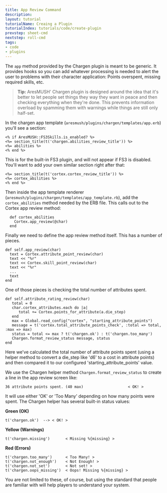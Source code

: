 ```yaml
---
title: App Review Command
description:
layout: tutorial
tutorialName: Creaing a Plugin
tutorialIndex: tutorials/code/create-plugin
prevstep: sheet-cmd
nextstep: roll-cmd
tags: 
- code
- plugins
---
```


The `app` method provided by the Chargen plugin is meant to be generic.  It provides hooks so you can add whatever processing is needed to alert the user to problems with their character application: Points overspent, missing required skills, etc.

> <i class="fa fa-info-circle"></i> **Tip:** AresMUSH' Chargen plugin is designed around the idea that it's better to let people set things they way they want in peace and then checking everything when they're done.  This prevents information overload by spamming them with warnings while things are still only half-set.

In the chargen app template (`aresmush/plugins/chargen/templates/app.erb`) you'll see a section:

    <% if AresMUSH::FS3Skills.is_enabled? %>
    <%= section_title(t('chargen.abilities_review_title')) %>
    <%= abilities %>      
    <% end %>

This is for the built-in FS3 plugin, and will not appear if FS3 is disabled.  You'll want to add your own similar section right after that:

    <%= section_title(t('cortex.cortex_review_title')) %>
    <%= cortex_abilities %>      
    <% end %>

Then inside the app template renderer (`aresmush/plugins/chargen/templates/app_template.rb`), add the `cortex_abilities` method needed by the ERB file.  This calls out to the Cortex app review method:

      def cortex_abilities
        Cortex.app_review(@char)
      end

Finally we need to define the app review method itself.  This has a number of pieces.  

    def self.app_review(char)
      text = Cortex.attribute_point_review(char)
      text << "%r"
      text << Cortex.skill_point_review(char)
      text << "%r"
      ...
      text
    end

One of those pieces is checking the total number of attributes spent.

    def self.attribute_rating_review(char)
       total = 0
       char.cortex_attributes.each do |a|
          total += Cortex.points_for_attribute(a.die_step)
       end
       max = Global.read_config("cortex", "starting_attribute_points")
       message = t('cortex.total_attribute_points_check', :total => total, :max => max)
       status = total <= max ? t('chargen.ok') : t('chargen.too_many')
       Chargen.format_review_status message, status
    end

Here we've calculated the total number of attribute points spent (using a helper method to convert a die_step like 'd6' to a cost in attribute points) and then compared it to our configured 'starting_attribute_points' value.  

We use the Chargen helper method `Chargen.format_review_status` to create a line in the app review screen like:

    36 attribute points spent. (40 max)                    < OK! >

It will use either 'OK' or 'Too Many' depending on how many points were spent.  The Chargen helper has several built-in status values:

**Green (OK)**

    t('chargen.ok')  --> < OK! >

**Yellow (Warnings)**

    t('chargen.missing')       < Missing %{missing} >

**Red (Errors)**

    t('chargen.too_many')      < Too Many! >
    t('chargen.not_enough')    < Not Enough! >
    t('chargen.not_set')       < Not set! >
    t('chargen.oops_missing')  < Oops! Missing %{missing} >

You are not limited to these, of course, but using the standard that people are familiar with will help players to understand your system.
